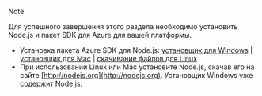 
> [!NOTE]
> Для успешного завершения этого раздела необходимо установить Node.js и пакет SDK для Azure для вашей платформы.
> 
> * Установка пакета Azure SDK для Node.js: [установщик для Windows](http://go.microsoft.com/fwlink/?LinkId=254279) | [установщик для Mac](http://go.microsoft.com/fwlink/?LinkId=253471) | [скачивание файлов для Linux](http://go.microsoft.com/fwlink/?LinkId=253472)
> * При использовании Linux или Mac установите Node.js, скачав его на сайте [http://nodejs.org](http://nodejs.org). Установщик Windows уже содержит Node.js.
> 
> 
